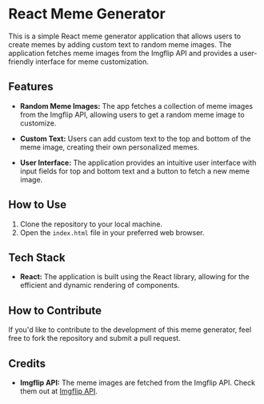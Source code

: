 # React Meme Generator

This is a simple React meme generator application that allows users to create memes by adding custom text to random meme images. The application fetches meme images from the Imgflip API and provides a user-friendly interface for meme customization.

## Features

- **Random Meme Images:** The app fetches a collection of meme images from the Imgflip API, allowing users to get a random meme image to customize.

- **Custom Text:** Users can add custom text to the top and bottom of the meme image, creating their own personalized memes.

- **User Interface:** The application provides an intuitive user interface with input fields for top and bottom text and a button to fetch a new meme image.

## How to Use

1. Clone the repository to your local machine.
2. Open the `index.html` file in your preferred web browser.

## Tech Stack

- **React:** The application is built using the React library, allowing for the efficient and dynamic rendering of components.

## How to Contribute

If you'd like to contribute to the development of this meme generator, feel free to fork the repository and submit a pull request.

## Credits

- **Imgflip API:** The meme images are fetched from the Imgflip API. Check them out at [Imgflip API](https://api.imgflip.com).

